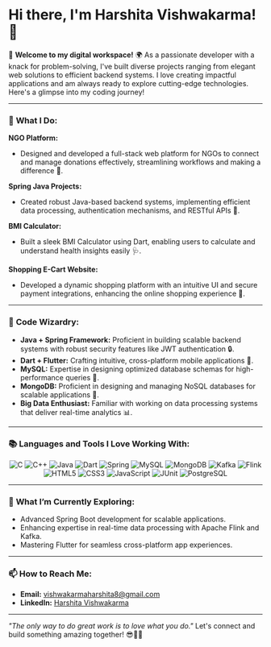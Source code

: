 # Hi there, I'm Harshita Vishwakarma! 👋  

🌟 **Welcome to my digital workspace!** 🌍 As a passionate developer with a knack for problem-solving, I've built diverse projects ranging from elegant web solutions to efficient backend systems. I love creating impactful applications and am always ready to explore cutting-edge technologies. Here's a glimpse into my coding journey!  

---

### 🚀 **What I Do:**  

**NGO Platform:**  
- Designed and developed a full-stack web platform for NGOs to connect and manage donations effectively, streamlining workflows and making a difference 🌟.  

**Spring Java Projects:**  
- Created robust Java-based backend systems, implementing efficient data processing, authentication mechanisms, and RESTful APIs 🚀.  

**BMI Calculator:**  
- Built a sleek BMI Calculator using Dart, enabling users to calculate and understand health insights easily 🩺.  

**Shopping E-Cart Website:**  
- Developed a dynamic shopping platform with an intuitive UI and secure payment integrations, enhancing the online shopping experience 🛒.  

---

### 🧠 **Code Wizardry:**  
- **Java + Spring Framework:** Proficient in building scalable backend systems with robust security features like JWT authentication 🔒.  
- **Dart + Flutter:** Crafting intuitive, cross-platform mobile applications 📱.  
- **MySQL:** Expertise in designing optimized database schemas for high-performance queries 💾.
- **MongoDB:** Proficient in designing and managing NoSQL databases for scalable applications 💾.  
- **Big Data Enthusiast:** Familiar with working on data processing systems that deliver real-time analytics 📊.  

---

### 📚 **Languages and Tools I Love Working With:**  

<p align="center">
  <img src="https://img.shields.io/badge/C-A8B9CC?style=for-the-badge&logo=c&logoColor=white" alt="C"/>
  <img src="https://img.shields.io/badge/C%2B%2B-00599C?style=for-the-badge&logo=cplusplus&logoColor=white" alt="C++"/>
  <img src="https://img.shields.io/badge/Java-ED8B00?style=for-the-badge&logo=java&logoColor=white" alt="Java"/>
  <img src="https://img.shields.io/badge/Dart-0175C2?style=for-the-badge&logo=dart&logoColor=white" alt="Dart"/>
  <img src="https://img.shields.io/badge/Spring-6DB33F?style=for-the-badge&logo=spring&logoColor=white" alt="Spring"/>
  <img src="https://img.shields.io/badge/MySQL-4479A1?style=for-the-badge&logo=mysql&logoColor=white" alt="MySQL"/>
  <img src="https://img.shields.io/badge/MongoDB-47A248?style=for-the-badge&logo=mongodb&logoColor=white" alt="MongoDB"/>
  <img src="https://img.shields.io/badge/Kafka-231F20?style=for-the-badge&logo=apache-kafka&logoColor=white" alt="Kafka"/>
  <img src="https://img.shields.io/badge/Flink-E6526F?style=for-the-badge&logo=apache-flink&logoColor=white" alt="Flink"/>
  <img src="https://img.shields.io/badge/HTML5-E34F26?style=for-the-badge&logo=html5&logoColor=white" alt="HTML5"/>
  <img src="https://img.shields.io/badge/CSS3-1572B6?style=for-the-badge&logo=css3&logoColor=white" alt="CSS3"/>
  <img src="https://img.shields.io/badge/JavaScript-F7DF1E?style=for-the-badge&logo=javascript&logoColor=black" alt="JavaScript"/>
  <img src="https://img.shields.io/badge/JUnit-25A162?style=for-the-badge&logo=junit&logoColor=white" alt="JUnit"/>
  <img src="https://img.shields.io/badge/PostgreSQL-336791?style=for-the-badge&logo=postgresql&logoColor=white" alt="PostgreSQL"/>
</p>

---

### 🌱 **What I’m Currently Exploring:**  
- Advanced Spring Boot development for scalable applications.  
- Enhancing expertise in real-time data processing with Apache Flink and Kafka.  
- Mastering Flutter for seamless cross-platform app experiences.  

---

### 📫 **How to Reach Me:**  
- **Email:** [vishwakarmaharshita8@gmail.com](mailto:vishwakarmaharshita8@gmail.com)
- **LinkedIn:** [Harshita Vishwakarma](https://www.linkedin.com/in/harshita-vishwakarma-0a664b1b6/)  

---

_"The only way to do great work is to love what you do."_ Let's connect and build something amazing together! 😎👩‍💻  
